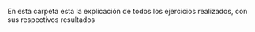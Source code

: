 En esta carpeta esta la explicación de todos los ejercicios realizados, con sus respectivos resultados
